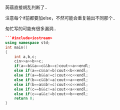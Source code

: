 蒟蒻直接胡乱判断了..

注意每个if前都要加else，不然可能会重复输出不同那个..

匆忙写的可能有很多漏洞..

```cpp
```#include<iostream>
using namespace std;
int main()
{
    int a,b,c;
    cin>>a>>b>>c;
    if(a==b&&a==c&&b==c)cout<<a<<endl;
    else if(a==c&&a!=b)cout<<b<<endl;
    else if(a==b&&a!=c)cout<<c<<endl;
    else if(b==c&&b!=a)cout<<a<<endl;
    else if(b==a&&b!=c)cout<<c<<endl;
    else if(c==b&&c!=a)cout<<a<<endl;
    else if(c==a&&c!=b)cout<<b<<endl;
    return 0;
}
```
```
